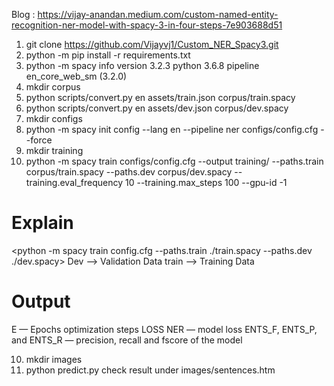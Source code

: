 Blog : https://vijay-anandan.medium.com/custom-named-entity-recognition-ner-model-with-spacy-3-in-four-steps-7e903688d51

1. git clone https://github.com/Vijayvj1/Custom_NER_Spacy3.git
2. python -m pip install -r requirements.txt
3. python -m spacy info
    version 3.2.3
    python 3.6.8
    pipeline en_core_web_sm (3.2.0) 
4. mkdir corpus
5. python scripts/convert.py en assets/train.json corpus/train.spacy
6. python scripts/convert.py en assets/dev.json corpus/dev.spacy
7. mkdir configs   
8. python -m spacy init config --lang en --pipeline ner configs/config.cfg --force
9. mkdir training   
9. python -m spacy train configs/config.cfg --output training/ --paths.train corpus/train.spacy --paths.dev corpus/dev.spacy --training.eval_frequency 10 --training.max_steps 100 --gpu-id -1


Explain
=======
<python -m spacy train config.cfg --paths.train ./train.spacy --paths.dev ./dev.spacy>
Dev --> Validation Data 
train --> Training Data 

Output
======
E — Epochs
optimization steps
LOSS NER — model loss
ENTS_F, ENTS_P, and ENTS_R — precision, recall and fscore of the model

10. mkdir images
11. python predict.py
check result under images/sentences.htm